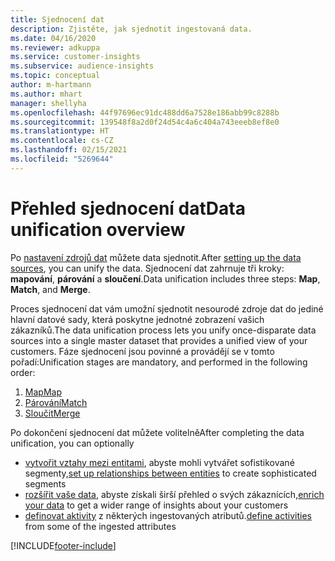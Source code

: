 ```yaml
---
title: Sjednocení dat
description: Zjistěte, jak sjednotit ingestovaná data.
ms.date: 04/16/2020
ms.reviewer: adkuppa
ms.service: customer-insights
ms.subservice: audience-insights
ms.topic: conceptual
author: m-hartmann
ms.author: mhart
manager: shellyha
ms.openlocfilehash: 44f97696ec91dc488dd6a7528e186abb99c8288b
ms.sourcegitcommit: 139548f8a2d0f24d54c4a6c404a743eeeb8ef8e0
ms.translationtype: HT
ms.contentlocale: cs-CZ
ms.lasthandoff: 02/15/2021
ms.locfileid: "5269644"
---
```

# <a name="data-unification-overview"></a><span data-ttu-id="77918-103">Přehled sjednocení dat</span><span class="sxs-lookup"><span data-stu-id="77918-103">Data unification overview</span></span>

<span data-ttu-id="77918-104">Po [nastavení zdrojů dat](data-sources.md) můžete data sjednotit.</span><span class="sxs-lookup"><span data-stu-id="77918-104">After [setting up the data sources](data-sources.md), you can unify the data.</span></span> <span data-ttu-id="77918-105">Sjednocení dat zahrnuje tři kroky: **mapování**, **párování** a **sloučení**.</span><span class="sxs-lookup"><span data-stu-id="77918-105">Data unification includes three steps: **Map**, **Match**, and **Merge**.</span></span>

<span data-ttu-id="77918-106">Proces sjednocení dat vám umožní sjednotit nesourodé zdroje dat do jediné hlavní datové sady, která poskytne jednotné zobrazení vašich zákazníků.</span><span class="sxs-lookup"><span data-stu-id="77918-106">The data unification process lets you unify once-disparate data sources into a single master dataset that provides a unified view of your customers.</span></span> <span data-ttu-id="77918-107">Fáze sjednocení jsou povinné a provádějí se v tomto pořadí:</span><span class="sxs-lookup"><span data-stu-id="77918-107">Unification stages are mandatory, and performed in the following order:</span></span>

1. [<span data-ttu-id="77918-108">Map</span><span class="sxs-lookup"><span data-stu-id="77918-108">Map</span></span>](map-entities.md)
2. [<span data-ttu-id="77918-109">Párování</span><span class="sxs-lookup"><span data-stu-id="77918-109">Match</span></span>](match-entities.md)
3. [<span data-ttu-id="77918-110">Sloučit</span><span class="sxs-lookup"><span data-stu-id="77918-110">Merge</span></span>](merge-entities.md)

<span data-ttu-id="77918-111">Po dokončení sjednocení dat můžete volitelně</span><span class="sxs-lookup"><span data-stu-id="77918-111">After completing the data unification, you can optionally</span></span>

- <span data-ttu-id="77918-112">[vytvořit vztahy mezi entitami](relationships.md), abyste mohli vytvářet sofistikované segmenty,</span><span class="sxs-lookup"><span data-stu-id="77918-112">[set up relationships between entities](relationships.md) to create sophisticated segments</span></span>
- <span data-ttu-id="77918-113">[rozšířit vaše data](enrichment-hub.md), abyste získali širší přehled o svých zákaznících,</span><span class="sxs-lookup"><span data-stu-id="77918-113">[enrich your data](enrichment-hub.md) to get a wider range of insights about your customers</span></span>
- <span data-ttu-id="77918-114">[definovat aktivity](activities.md) z některých ingestovaných atributů.</span><span class="sxs-lookup"><span data-stu-id="77918-114">[define activities](activities.md) from some of the ingested attributes</span></span>


[!INCLUDE[footer-include](../includes/footer-banner.md)]